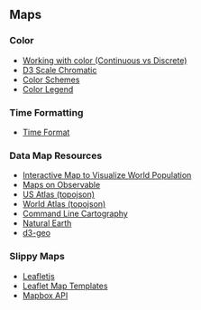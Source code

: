 ## Maps

### Color
- <a href="https://observablehq.com/@d3/working-with-color">Working with color (Continuous vs Discrete)</a>
- <a href="https://github.com/d3/d3-scale-chromatic/blob/main/README.md">D3 Scale Chromatic</a>
- <a href="https://observablehq.com/@d3/color-schemes">Color Schemes</a>
- <a href="https://observablehq.com/@d3/color-legend">Color Legend</a>

### Time Formatting
- <a href="https://github.com/d3/d3-time-format">Time Format</a>

### Data Map Resources
- <a href="https://observablehq.com/@kthieb/interactive-map-to-visualize-world-population-data-tutori">Interactive Map to Visualize World Population</a>
- <a href="https://observablehq.com/@mbostock/walmarts-growth?collection=@observablehq/maps">Maps on Observable</a>
- <a href="https://github.com/topojson/us-atlas">US Atlas (topojson)</a>
- <a href="https://github.com/topojson/world-atlas">World Atlas (topojson)</a>
- <a href="https://medium.com/@mbostock/command-line-cartography-part-1-897aa8f8ca2c">Command Line Cartography</a>
- <a href="https://www.naturalearthdata.com/">Natural Earth</a>
- <a href="https://github.com/d3/d3-geo#geoPath">d3-geo</a>

### Slippy Maps
- <a href="https://leafletjs.com/">Leafletjs</a>
- <a href="https://handsondataviz.org/leaflet.html">Leaflet Map Templates</a>
- <a href="https://docs.mapbox.com/mapbox-gl-js/api/">Mapbox API</a> 